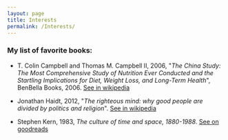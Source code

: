 ```yaml
---
layout: page
title: Interests
permalink: /Interests/
---
```


### **My list of favorite books:**


- T. Colin Campbell and Thomas M. Campbell II, 2006, "*The China Study: The Most Comprehensive Study of Nutrition Ever Conducted and the Startling Implications for Diet, Weight Loss, and Long-Term Health*", BenBella Books, 2006. [See in wikipedia](https://en.wikipedia.org/wiki/The_China_Study)


- Jonathan Haidt, 2012, "*The righteous mind: why good people are divided by politics and religion*". [See in wikipedia](https://en.wikipedia.org/wiki/The_Righteous_Mind)


- Stephen Kern, 1983, *The culture of time and space, 1880-1988*. [See on goodreads](https://www.goodreads.com/book/show/507924.The_Culture_of_Time_and_Space_1880_1918)




